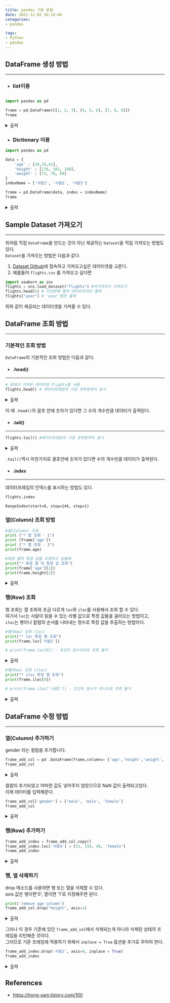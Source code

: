 ```yaml
---
title: pandas 기본 문법
date: 2021-11-02 16:14:46
categories: 
- pandas

tags: 
- Python
- pandas
---
```




## DataFrame 생성 방법


---



* ### list이용
```python

import pandas as pd

frame = pd.DataFrame([[1, 2, 3], [4, 5, 6], [7, 8, 9]])
frame
```



<details> 
<summary>출력</summary>
<div>
<style scoped>
    .dataframe tbody tr th:only-of-type {
        vertical-align: middle;
    }

    .dataframe tbody tr th {
        vertical-align: top;
    }

    .dataframe thead th {
        text-align: right;
    }
</style>
<table border="1" class="dataframe">
  <thead>
    <tr style="text-align: right;">
      <th></th>
      <th>0</th>
      <th>1</th>
      <th>2</th>
    </tr>
  </thead>
  <tbody>
    <tr>
      <th>0</th>
      <td>1</td>
      <td>2</td>
      <td>3</td>
    </tr>
    <tr>
      <th>1</th>
      <td>4</td>
      <td>5</td>
      <td>6</td>
    </tr>
    <tr>
      <th>2</th>
      <td>7</td>
      <td>8</td>
      <td>9</td>
    </tr>
  </tbody>
</table>
</div>

</details>


* ### Dictionary 이용
```python
import pandas as pd

data = {
    'age' : [20,39,41],
    'height' : [176, 182, 180],
    'weight' : [73, 78, 69]
}
indexName = ['사람1', '사람2', '사람3']

frame = pd.DataFrame(data, index = indexName)
frame
```


<details> 
<summary>출력</summary>

<div>
<style scoped>
    .dataframe tbody tr th:only-of-type {
        vertical-align: middle;
    }

    .dataframe tbody tr th {
        vertical-align: top;
    }

    .dataframe thead th {
        text-align: right;
    }
</style>
<table border="1" class="dataframe">
  <thead>
    <tr style="text-align: right;">
      <th></th>
      <th>age</th>
      <th>height</th>
      <th>weight</th>
    </tr>
  </thead>
  <tbody>
    <tr>
      <th>사람1</th>
      <td>20</td>
      <td>176</td>
      <td>73</td>
    </tr>
    <tr>
      <th>사람2</th>
      <td>39</td>
      <td>182</td>
      <td>78</td>
    </tr>
    <tr>
      <th>사람3</th>
      <td>41</td>
      <td>180</td>
      <td>69</td>
    </tr>
  </tbody>
</table>
</div>

</details>


## Sample Dataset 가져오기


---



위처럼 직접 `DataFrame`을 만드는 것이 아닌 제공하는 `Dataset`을 직접 가져오는 방법도 있다.  
`Dataset`을 가져오는 방법은 다음과 같다.

1. [Dataset Github](https://github.com/mwaskom/seaborn-data)에 접속하고 가져오고싶은 데이터셋을 고른다.
2. 예를들어 `flights.csv` 를 가져오고 싶다면
```python
import seaborn as sns
flights = sns.load_dataset("flights") #여기까지가 가져오기
flights.head(5) # 다섯번째 행의 데이터까지만 출력
flights["year"] # 'year'열만 출력
```
위와 같이 제공되는 데이터셋을 가져올 수 있다.




## DataFrame 조회 방법

---



### 기본적인 조회 방법
`DataFrame`의 기본적인 조회 방법은 다음과 같다.

* #### .head()

---




```python
# 위에서 가져온 데이터셋 flights를 사용
flights.head() # 데이터프레임의 가장 첫부분부터 표시
```


<details> 
<summary>출력</summary>

<div>
<style scoped>
    .dataframe tbody tr th:only-of-type {
        vertical-align: middle;
    }

    .dataframe tbody tr th {
        vertical-align: top;
    }

    .dataframe thead th {
        text-align: right;
    }
</style>
<table border="1" class="dataframe">
  <thead>
    <tr style="text-align: right;">
      <th></th>
      <th>year</th>
      <th>month</th>
      <th>passengers</th>
    </tr>
  </thead>
  <tbody>
    <tr>
      <th>0</th>
      <td>1949</td>
      <td>Jan</td>
      <td>112</td>
    </tr>
    <tr>
      <th>1</th>
      <td>1949</td>
      <td>Feb</td>
      <td>118</td>
    </tr>
    <tr>
      <th>2</th>
      <td>1949</td>
      <td>Mar</td>
      <td>132</td>
    </tr>
    <tr>
      <th>3</th>
      <td>1949</td>
      <td>Apr</td>
      <td>129</td>
    </tr>
    <tr>
      <th>4</th>
      <td>1949</td>
      <td>May</td>
      <td>121</td>
    </tr>
  </tbody>
</table>
</div>

</details>  



이 때 `.head()`의 괄호 안에 숫자가 있다면 그 수의 개수만큼 데이터가 출력된다.



* #### .tail()

---




```python
flights.tail() #데이터프레임의 가장 뒷부분부터 표시
```


<details> 
<summary>출력</summary>

<div>
<style scoped>
    .dataframe tbody tr th:only-of-type {
        vertical-align: middle;
    }

    .dataframe tbody tr th {
        vertical-align: top;
    }

    .dataframe thead th {
        text-align: right;
    }
</style>
<table border="1" class="dataframe">
  <thead>
    <tr style="text-align: right;">
      <th></th>
      <th>year</th>
      <th>month</th>
      <th>passengers</th>
    </tr>
  </thead>
  <tbody>
    <tr>
      <th>139</th>
      <td>1960</td>
      <td>Aug</td>
      <td>606</td>
    </tr>
    <tr>
      <th>140</th>
      <td>1960</td>
      <td>Sep</td>
      <td>508</td>
    </tr>
    <tr>
      <th>141</th>
      <td>1960</td>
      <td>Oct</td>
      <td>461</td>
    </tr>
    <tr>
      <th>142</th>
      <td>1960</td>
      <td>Nov</td>
      <td>390</td>
    </tr>
    <tr>
      <th>143</th>
      <td>1960</td>
      <td>Dec</td>
      <td>432</td>
    </tr>
  </tbody>
</table>
</div>

</details>  



`.tail()`역시 마찬가지로 괄호안에 숫자가 있다면 수의 개수만큼 데이터가 출력된다.



* #### .index 

---



데이터프레임의 인덱스를 표시하는 방법도 있다.




```python
flights.index
```




    RangeIndex(start=0, stop=144, step=1)



### 열(Column) 조회 방법


```python
#열(Column) 조회
print ("* 열 조회 - 1")
print (frame['age'])
print ("* 열 조회 - 2")
print(frame.age)

#특정 열의 특정 값을 조회하고 싶을때
print("* 특정 열 의 특정 값 조회")
print(frame['age'][1])
print(frame.height[2])
```
<details> 
<summary>출력</summary>

    * 열 조회 - 1
    사람1    20
    사람2    39
    사람3    41
    Name: age, dtype: int64
    * 열 조회 - 2
    사람1    20
    사람2    39
    사람3    41
    Name: age, dtype: int64
    * 특정 열 의 특정 값 조회
    39
    180

</details>

### 행(Row) 조회

행 조회는 열 조회와 조금 다르게 `loc`와 `iloc`를 사용해서 조회 할 수 있다.  
여기서 `loc`는 사람이 읽을 수 있는 라벨 값으로 특정 값들을 골라오는 방법이고,  
`iloc`는 행이나 칼럼의 순서를 나타내는 정수로 특정 값을 추출하는 방법이다.


```python
#행(Row) 조회 (loc)
print("* loc 특정 행 조회")
print(frame.loc['사람1'])

# print(frame.loc[0]) - 조건이 정수이므로 조회 불가
```
<details> 
<summary>출력</summary>

    * 특정 행 조회
    age        20
    height    176
    weight     73
    Name: 사람1, dtype: int64
    loc를 Seq로 조회할 경우
    
</details>


```python
#행(Row) 조회 (iloc)
print("* iloc 특정 행 조회")
print(frame.iloc[0])

# print(frame.iloc['사람1']) - 조건이 정수가 아니므로 조회 불가
```
<details> 
<summary>출력</summary>

    * iloc 특정 행 조회
    age        20
    height    176
    weight     73
    Name: 사람1, dtype: int64

</details>

## DataFrame 수정 방법


---



### 열(Column) 추가하기

gender 라는 컬럼을 추가합니다.


```python
frame_add_col = pd .DataFrame(frame,columns= ['age','height','weight','gender'])
frame_add_col
```


<details> 
<summary>출력</summary>

<div>
<style scoped>
    .dataframe tbody tr th:only-of-type {
        vertical-align: middle;
    }

    .dataframe tbody tr th {
        vertical-align: top;
    }

    .dataframe thead th {
        text-align: right;
    }
</style>
<table border="1" class="dataframe">
  <thead>
    <tr style="text-align: right;">
      <th></th>
      <th>age</th>
      <th>height</th>
      <th>weight</th>
      <th>gender</th>
    </tr>
  </thead>
  <tbody>
    <tr>
      <th>사람1</th>
      <td>20</td>
      <td>176</td>
      <td>73</td>
      <td>NaN</td>
    </tr>
    <tr>
      <th>사람2</th>
      <td>39</td>
      <td>182</td>
      <td>78</td>
      <td>NaN</td>
    </tr>
    <tr>
      <th>사람3</th>
      <td>41</td>
      <td>180</td>
      <td>69</td>
      <td>NaN</td>
    </tr>
  </tbody>
</table>
</div>


</details>  


컬럼이 추가되었고 어떠한 값도 넣어주지 않았으므로 NaN 값이 출력되고있다.  
이제 데이터를 입력해준다.


```python
frame_add_col['gender'] = ['male', 'male', 'female']
frame_add_col
```


<details> 
<summary>출력</summary>

<div>
<style scoped>
    .dataframe tbody tr th:only-of-type {
        vertical-align: middle;
    }

    .dataframe tbody tr th {
        vertical-align: top;
    }

    .dataframe thead th {
        text-align: right;
    }
</style>
<table border="1" class="dataframe">
  <thead>
    <tr style="text-align: right;">
      <th></th>
      <th>age</th>
      <th>height</th>
      <th>weight</th>
      <th>gender</th>
    </tr>
  </thead>
  <tbody>
    <tr>
      <th>사람1</th>
      <td>20</td>
      <td>176</td>
      <td>73</td>
      <td>male</td>
    </tr>
    <tr>
      <th>사람2</th>
      <td>39</td>
      <td>182</td>
      <td>78</td>
      <td>male</td>
    </tr>
    <tr>
      <th>사람3</th>
      <td>41</td>
      <td>180</td>
      <td>69</td>
      <td>female</td>
    </tr>
  </tbody>
</table>
</div>

</details>


### 행(Row) 추가하기


```python
frame_add_index = frame_add_col.copy()
frame_add_index.loc['사람4'] = [31, 158, 48, 'female']
frame_add_index
```



<details> 
<summary>출력</summary>

<div>
<style scoped>
    .dataframe tbody tr th:only-of-type {
        vertical-align: middle;
    }

    .dataframe tbody tr th {
        vertical-align: top;
    }

    .dataframe thead th {
        text-align: right;
    }
</style>
<table border="1" class="dataframe">
  <thead>
    <tr style="text-align: right;">
      <th></th>
      <th>age</th>
      <th>height</th>
      <th>weight</th>
      <th>gender</th>
    </tr>
  </thead>
  <tbody>
    <tr>
      <th>사람1</th>
      <td>20</td>
      <td>176</td>
      <td>73</td>
      <td>male</td>
    </tr>
    <tr>
      <th>사람2</th>
      <td>39</td>
      <td>182</td>
      <td>78</td>
      <td>male</td>
    </tr>
    <tr>
      <th>사람3</th>
      <td>41</td>
      <td>180</td>
      <td>69</td>
      <td>female</td>
    </tr>
    <tr>
      <th>사람4</th>
      <td>31</td>
      <td>158</td>
      <td>48</td>
      <td>female</td>
    </tr>
  </tbody>
</table>
</div>

</details>


### 행, 열 삭제하기

drop 메소드를 사용하면 행 또는 열을 삭제할 수 있다.  
axis 값은 행이면'0', 열이면 '1'로 지정해주면 된다.


```python
print('remove age column')
frame_add_col.drop("height", axis=1)
```
<details> 
<summary>출력</summary>

    remove age column

<div>
<style scoped>
    .dataframe tbody tr th:only-of-type {
        vertical-align: middle;
    }

    .dataframe tbody tr th {
        vertical-align: top;
    }

    .dataframe thead th {
        text-align: right;
    }
</style>
<table border="1" class="dataframe">
  <thead>
    <tr style="text-align: right;">
      <th></th>
      <th>age</th>
      <th>weight</th>
      <th>gender</th>
    </tr>
  </thead>
  <tbody>
    <tr>
      <th>사람1</th>
      <td>20</td>
      <td>73</td>
      <td>male</td>
    </tr>
    <tr>
      <th>사람2</th>
      <td>39</td>
      <td>78</td>
      <td>male</td>
    </tr>
    <tr>
      <th>사람3</th>
      <td>41</td>
      <td>69</td>
      <td>female</td>
    </tr>
  </tbody>
</table>
</div>

</details>  



그러나 이 경우 기존에 있던 `frame_add_col`에서 삭제되는게 아니라 삭제된 상태의 프레임을 리턴해준 것이다.  
그러므로 기존 프레임에 적용하기 위해서 `inplace = True` 옵션을 추가로 주어야 한다.


```python
frame_add_index.drop('사람2', axis=0, inplace = True)
frame_add_index
```


<details> 
<summary>출력</summary>

<div>
<style scoped>
    .dataframe tbody tr th:only-of-type {
        vertical-align: middle;
    }

    .dataframe tbody tr th {
        vertical-align: top;
    }

    .dataframe thead th {
        text-align: right;
    }
</style>
<table border="1" class="dataframe">
  <thead>
    <tr style="text-align: right;">
      <th></th>
      <th>age</th>
      <th>height</th>
      <th>weight</th>
      <th>gender</th>
    </tr>
  </thead>
  <tbody>
    <tr>
      <th>사람1</th>
      <td>20</td>
      <td>176</td>
      <td>73</td>
      <td>male</td>
    </tr>
    <tr>
      <th>사람3</th>
      <td>41</td>
      <td>180</td>
      <td>69</td>
      <td>female</td>
    </tr>
    <tr>
      <th>사람4</th>
      <td>31</td>
      <td>158</td>
      <td>48</td>
      <td>female</td>
    </tr>
  </tbody>
</table>
</div>

</details>

  
  
  
  

## References

* https://hong-sam.tistory.com/100
